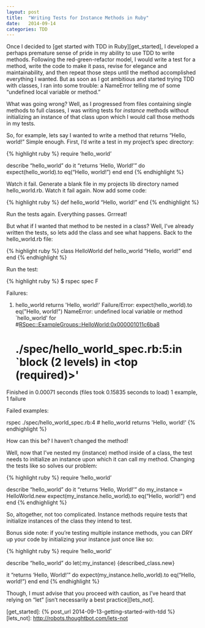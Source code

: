 ```yaml
---
layout: post
title:  "Writing Tests for Instance Methods in Ruby"
date:   2014-09-14 
categories: TDD
---
```


Once I decided to [get started with TDD in Ruby][get_started], I developed a perhaps premature sense of pride in my ability to use TDD to write methods. Following the red-green-refactor model, I would write a test for a method, write the code to make it pass, revise for elegance and maintainability, and then repeat those steps until the method accomplished everything I wanted. But as soon as I got ambitious and started trying TDD with classes, I ran into some trouble: a NameError telling me of some “undefined local variable or method.”

What was going wrong? Well, as I progressed from files containing single methods to full classes, I was writing tests for *instance* methods without initializing an instance of that class upon which I would call those methods in my tests.  

So, for example, lets say I wanted to write a method that returns “Hello, world!” Simple enough. First, I’d write a test in my project’s spec directory:

{% highlight ruby %}
require ‘hello_world’

describe “hello_world” do
  it “returns ‘Hello, World!’” do
    expect(hello_world).to eq(“Hello, world!”)
  end
end
{% endhighlight %}

Watch it fail. Generate a blank file in my projects lib directory named hello_world.rb. Watch it fail again. Now add some code:

{% highlight ruby %}
def hello_world
  “Hello, world!”
end
{% endhighlight %}

Run the tests again. Everything passes. Grrreat!

But what if I wanted that method to be nested in a class? Well, I’ve already written the tests, so lets add the class and see what happens. Back to the hello_world.rb file:

{% highlight ruby %}
class HelloWorld
  def hello_world
    “Hello, world!”
  end
end
{% endhighlight %}

Run the test:

{% highlight ruby %}
$ rspec spec
F

Failures:

  1) hello_world returns 'Hello, world!'
     Failure/Error: expect(hello_world).to eq("Hello, world!")
     NameError:
       undefined local variable or method `hello_world' for #<RSpec::ExampleGroups::HelloWorld:0x000001011c6ba8>
     # ./spec/hello_world_spec.rb:5:in `block (2 levels) in <top (required)>'

Finished in 0.00071 seconds (files took 0.15835 seconds to load)
1 example, 1 failure

Failed examples:

rspec ./spec/hello_world_spec.rb:4 # hello_world returns 'Hello, world!'
{% endhighlight %}

How can this be? I haven’t changed the method!

Well, now that I’ve nested my (instance) method inside of a class, the test needs to initialize an instance upon which it can call my method. Changing the tests like so solves our problem:

{% highlight ruby %}
require ‘hello_world’

describe “hello_world” do
  it “returns ‘Hello, World!’” do
    my_instance = HelloWorld.new
    expect(my_instance.hello_world).to eq(“Hello, world!”)
  end
end
{% endhighlight %}

So, altogether, not too complicated. Instance methods require tests that initialize instances of the class they intend to test. 

Bonus side note: if you’re testing multiple instance methods, you can DRY up your code by initializing your instance just once like so:

{% highlight ruby %}
require ‘hello_world’

describe “hello_world” do
  let(:my_instance) {described_class.new}

  it “returns ‘Hello, World!’” do
    expect(my_instance.hello_world).to eq(“Hello, world!”)
  end
end
{% endhighlight %}

Though, I must advise that you proceed with caution, as I’ve heard that relying on “let” [isn’t necessarily a best practice][lets_not].

[get_started]: {% post_url 2014-09-13-getting-started-with-tdd %}
[lets_not]: http://robots.thoughtbot.com/lets-not